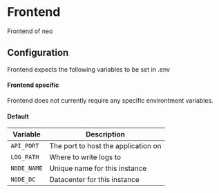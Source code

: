 # Frontend

Frontend of neo

## Configuration

Frontend expects the following variables to be set in .env

#### Frontend specific

Frontend does not currently require any specific environtment variables.

#### Default

| Variable     | Description |
| ----------- | ----------- |
| `API_PORT`      | The port to host the application on       |
| `LOG_PATH`   | Where to write logs to        |
| `NODE_NAME`   | Unique name for this instance      |
| `NODE_DC`   | Datacenter for this instance        |
